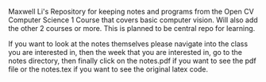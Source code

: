 Maxwell Li's Repository for keeping notes and programs from the Open CV Computer
Science 1 Course that covers basic computer vision. Will also add the other 2 courses or more. This is planned to be central repo for learning. 

If you want to look at the notes themselves please navigate into the class you are interested in, then the week that you are interested in, go to the notes directory, then finally click on the notes.pdf if you want to see the pdf file or the notes.tex if you want to see the original latex code.
